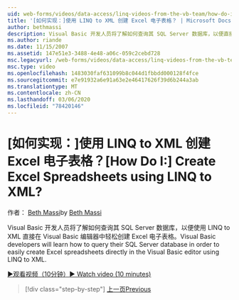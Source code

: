 ```yaml
---
uid: web-forms/videos/data-access/linq-videos-from-the-vb-team/how-do-i-create-excel-spreadsheets-using-linq-to-xml
title: '[如何实现：]使用 LINQ to XML 创建 Excel 电子表格？ | Microsoft Docs'
author: bethmassi
description: Visual Basic 开发人员将了解如何查询其 SQL Server 数据库，以便直接在 Visual Basic 编辑器中轻松创建 Excel 电子表格 。
ms.author: riande
ms.date: 11/15/2007
ms.assetid: 147e51e3-3488-4e48-a06c-059c2cebd728
msc.legacyurl: /web-forms/videos/data-access/linq-videos-from-the-vb-team/how-do-i-create-excel-spreadsheets-using-linq-to-xml
msc.type: video
ms.openlocfilehash: 1483030faf631099b8c044d1fbbdd000128f4fce
ms.sourcegitcommit: e7e91932a6e91a63e2e46417626f39d6b244a3ab
ms.translationtype: MT
ms.contentlocale: zh-CN
ms.lasthandoff: 03/06/2020
ms.locfileid: "78420146"
---
```

# <a name="how-do-i-create-excel-spreadsheets-using-linq-to-xml"></a><span data-ttu-id="85d5a-104">[如何实现：]使用 LINQ to XML 创建 Excel 电子表格？</span><span class="sxs-lookup"><span data-stu-id="85d5a-104">[How Do I:] Create Excel Spreadsheets using LINQ to XML?</span></span>

<span data-ttu-id="85d5a-105">作者： [Beth Massi](https://github.com/bethmassi)</span><span class="sxs-lookup"><span data-stu-id="85d5a-105">by [Beth Massi](https://github.com/bethmassi)</span></span>

<span data-ttu-id="85d5a-106">Visual Basic 开发人员将了解如何查询其 SQL Server 数据库，以便使用 LINQ to XML 直接在 Visual Basic 编辑器中轻松创建 Excel 电子表格。</span><span class="sxs-lookup"><span data-stu-id="85d5a-106">Visual Basic developers will learn how to query their SQL Server database in order to easily create Excel spreadsheets directly in the Visual Basic editor using LINQ to XML.</span></span>

[<span data-ttu-id="85d5a-107">&#9654;观看视频（10分钟）</span><span class="sxs-lookup"><span data-stu-id="85d5a-107">&#9654; Watch video (10 minutes)</span></span>](https://channel9.msdn.com/Blogs/ASP-NET-Site-Videos/how-do-i-create-excel-spreadsheets-using-linq-to-xml)

> [!div class="step-by-step"]
> [<span data-ttu-id="85d5a-108">上一页</span><span class="sxs-lookup"><span data-stu-id="85d5a-108">Previous</span></span>](how-do-i-create-xml-documents-from-sql-data.md)
